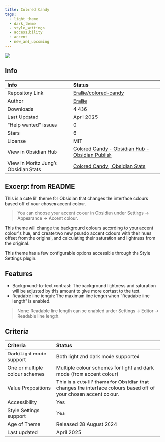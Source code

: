 ```yaml
---
title: Colored Candy
tags:
  - light_theme
  - dark_theme
  - style_settings
  - accessibility
  - accent
  - new_and_upcoming
---
```


<img src="https://raw.githubusercontent.com/Erallie/colored-candy/refs/heads/master/Attachments/colored-candy-combined-preview-2.png">

## Info

| Info                                 | Status                                                                                                                                                             |
| :----------------------------------- | :----------------------------------------------------------------------------------------------------------------------------------------------------------------- |
| Repository Link                      | [Erallie/colored-candy](https://github.com/Erallie/colored-candy)                                                                                                  |
| Author                               | [Erallie](https://github.com/Erallie)                                                                                                                              |
| Downloads                            | 4 436                                                                                                                                                              |
| Last Updated                         | April 2025                                                                                                                                                         |
| “Help wanted” issues                 | 0                                                                                                                                                                  |
| Stars                                | 6                                                                                                                                                                  |
| License                              | MIT                                                                                                                                                                |
| View in Obsidian Hub                 | [Colored Candy \- Obsidian Hub \- Obsidian Publish](https://publish.obsidian.md/hub/02+-+Community+Expansions/02.05+All+Community+Expansions/Themes/colored+Candy) |
| View in Moritz Jung’s Obsidian Stats | [Colored Candy \| Obsidian Stats](https://www.moritzjung.dev/obsidian-stats/themes/colored-candy/)                                                                 |

## Excerpt from README

This is a cute lil' theme for Obsidian that changes the interface colours based off of your chosen accent colour.

> You can choose your accent colour in Obsidian under Settings → Appearance → Accent colour.

This theme will change the background colours according to your accent colour's hue, and create two new psuedo accent colours with their hues offset from the original, and calculating their saturation and lightness from the original.

This theme has a few configurable options accessible through the Style Settings plugin.

## Features

- Background-to-text contrast: The background lightness and saturation will be adjusted by this amount to give more contast to the text.
- Readable line length: The maximum line length when "Readable line length" is enabled.

> None: Readable line length can be enabled under Settings → Editor → Readable line length.

## Criteria

| Criteria                       | Status                                                                                                            |
| :----------------------------- | :---------------------------------------------------------------------------------------------------------------- |
| Dark/Light mode support        | Both light and dark mode supported                                                                                |
| One or multiple colour schemes | Multiple colour schemes for light and dark mode (from accent colour)                                              |
| Value Propositions             | This is a cute lil' theme for Obsidian that changes the interface colours based off of your chosen accent colour. |
| Accessibility                  | Yes                                                                                                               |
| Style Settings support         | Yes                                                                                                               |
| Age of Theme                   | Released 28 August 2024                                                                                           |
| Last updated                   | April 2025                                                                                                        |
